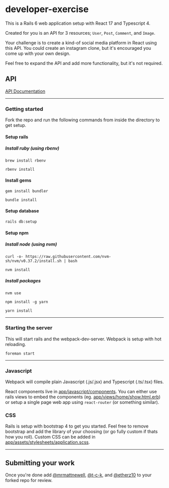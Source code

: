 # developer-exercise

This is a Rails 6 web application setup with React 17 and Typescript 4. 

Created for you is an API for 3 resources; `User`, `Post`, `Comment`, and `Image`.

Your challenge is to create a kind-of social media platform in React using this API. You could create an instagram clone, but it's encouraged you come up with your own design.

Feel free to expand the API and add more functionality, but it's not required.

## API
[API Documentation](doc/api/index.md)

_____

### Getting started

Fork the repo and run the following commands from inside the directory to get setup.

#### Setup rails
##### Install ruby (using rbenv)
```
brew install rbenv
```
```
rbenv install
```
#### Install gems
```
gem install bundler
```
```
bundle install
```
#### Setup database
```
rails db:setup
```

#### Setup npm
##### Install node (using nvm)
```
curl -o- https://raw.githubusercontent.com/nvm-sh/nvm/v0.37.2/install.sh | bash
```
```
nvm install
```
##### Install packages
```
nvm use
```
```
npm install -g yarn
```
```
yarn install
```

_____

### Starting the server
This will start rails and the webpack-dev-server. Webpack is setup with hot reloading.
```
foreman start
```

_____

### Javascript

Webpack will compile plain Javascript (.js/.jsx) and Typescript (.ts/.tsx) files. 

React components live in [app/javascript/components](app/javascript/components). You can either use rails views to embed the components (eg. [app/views/home/show.html.erb](app/views/home/show.html.erb)) or setup a single page web app using `react-router` (or something similar). 

### CSS

Rails is setup with bootstrap 4 to get you started. Feel free to remove bootstrap and add the library of your choosing (or go fully custom if thats how you roll). Custom CSS can be added in [app/assets/stylesheets/application.scss](app/assets/stylesheets/application.scss).

_____

## Submitting your work

Once you're done add [@mrmattnewell](https://github.com/mrmattnewell), [@t-c-k](https://github.com/t-c-k), and [@etherz10](https://github.com/etherz10) to your forked repo for review.
